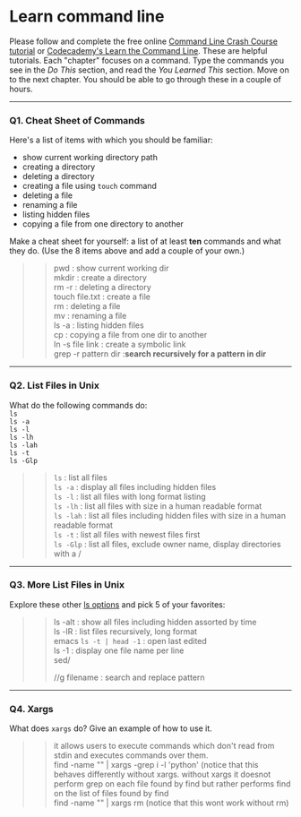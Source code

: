 # Learn command line

Please follow and complete the free online [Command Line Crash Course
tutorial](https://web.archive.org/web/20160708171659/http://cli.learncodethehardway.org/book/) or [Codecademy's Learn the Command Line](https://www.codecademy.com/learn/learn-the-command-line). These are helpful tutorials. Each "chapter" focuses on a command. Type the commands you see in the _Do This_ section, and read the _You Learned This_ section. Move on to the next chapter. You should be able to go through these in a couple of hours.

---

### Q1.  Cheat Sheet of Commands  

Here's a list of items with which you should be familiar:  
* show current working directory path
* creating a directory
* deleting a directory
* creating a file using `touch` command
* deleting a file
* renaming a file
* listing hidden files
* copying a file from one directory to another

Make a cheat sheet for yourself: a list of at least **ten** commands and what they do.  (Use the 8 items above and add a couple of your own.)  

> > pwd : show current working dir  
 mkdir : create a directory  
 rm -r : deleting a  directory  
 touch file.txt : create a file  
 rm : deleting a file  
 mv : renaming a file  
 ls -a : listing hidden files   
 cp <path of file to be copied> <destination> : copying a file from one dir to another  
 ln -s file link : create a symbolic link  
 grep -r pattern dir :**search recursively for a pattern in dir**
---


### Q2.  List Files in Unix   

What do the following commands do:  
`ls`  
`ls -a`  
`ls -l`  
`ls -lh`  
`ls -lah`  
`ls -t`  
`ls -Glp`  

> >`ls`  : list all files  
`ls -a`  : display all files including hidden files  
`ls -l`  : list all files with long format listing  
`ls -lh`  : list all files with size in a human readable format  
`ls -lah`  : list all files  including hidden files with size in a human readable format  
`ls -t`  : list all files with newest files first  
`ls -Glp` : list all files, exclude owner name, display directories with a /  

---

### Q3.  More List Files in Unix  

Explore these other [ls options](http://www.techonthenet.com/unix/basic/ls.php) and pick 5 of your favorites:

> > ls -alt : show all files including hidden assorted by time  
ls -lR : list files recursively, long format   
emacs `ls -t | head -1` : open last edited  
ls -1 : display one file name per line  
sed/<search pattern>/<replace patttern>/g filename : search and replace pattern  
---

### Q4.  Xargs   

What does `xargs` do? Give an example of how to use it.

> > it allows users to execute commands which don't read from stdin and executes commands over them.  
 find -name "<pattern>" | xargs -grep i -l 'python' (notice that this behaves differently without xargs. without xargs it doesnot perform grep on each file found by find but rather performs find on the list of files found by find  
 find -name "<pattern>" | xargs rm (notice that this wont work without rm)  

 

